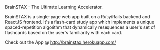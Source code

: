 BrainSTAX - The Ultimate Learning Accelerator.

BrainSTAX is a single-page web app built on a Ruby/Rails backend and ReactJS frontend. It's a flash-card study app which implements a unique spaced-repetition algorithm that dynamically resequences a user's set of flashcards based on the user's familiarity with each card.

Check out the App @ http://brainstax.herokuapp.com/
